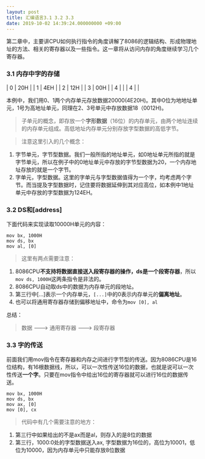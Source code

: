 ```yaml
---
layout: post
title: 汇编语言3.1 3.2 3.3
date: 2019-10-02 14:39:24.000000000 +09:00
---
```

第二章中，主要讲CPU如何执行指令的角度讲解了8086的逻辑结构、形成物理地址的方法、相关的寄存器以及一些指令。这一章将从访问内存的角度继续学习几个寄存器。

### 3.1 内存中字的存储

| 0 | 20H |
| 1 | 4EH |
| 2 | 12H |
| 3 | 00H |
| 4 |     |
| 4 |     |

本例中，我们用0、1两个内存单元存放数据20000(4E20H)。其中0位为地地址单元，1号为高地址单元，同理在2、3号单元中存放数据18（0012H)。

> 子单元的概念，即存放一个**字形数据**（16位）的内存单元，由两个地址连续的内存单元组成。高低地址内存单元分别存放字型数据的高低字节。

> 注意这里引入的几个概念：

1. 字节单元，字节型数据。我们一般所指的地址单元，如0地址单元所指的就是字节单元，所以在例子中的0地址单元中存放的字节型数据为20，一个内存地址存放的就是一个字节。
2. 字单元，字型数据。这里的字单元与字型数据值得为一个字，均考虑两个字节。而当提及字型数据时，记住要将数据延伸到其对应高位，如本例中1地址单元中存放的字型数据为124EH。

### 3.2 DS和[address]

下面代码来实现读取10000H单元的内容：

```assembly
mov bx, 1000H
mov ds, bx
mov al, [0]
```

> 这里有两点需要注意：

1. 8086CPU**不支持将数据直接送入段寄存器的操作，ds是一个段寄存器**，所以```mov ds, 1000H```这两条指令是非法的。
2. 8086CPU自动取ds中的数据为内存单元的段地址。
3. 第三行中[...]表示一个内存单元，```[...]```中的0表示内存单元的**偏离地址**。
4. 也可以将通用寄存器存储到偏移地址中，命令为```mov [0], al```

总结：

> 数据 ---> 通用寄存器 ---> 段寄存器

### 3.3 字的传送

前面我们用mov指令在寄存器和内存之间进行字节型的传送。因为8086CPU是16位结构，有16根数据线，所以，可以一次性传送16位的数据，也就是说可以一次性传送**一个字**。只要在mov指令中给出16位的寄存器就可以进行16位的数据传送。

```assembly
mov bx, 1000H
mov ds, bx
mov ax, [0]
mov [0], cx
```

> 代码中有几个需要注意的地方：

1. 第三行中如果给出的不是ax而是al，则存入的是8位的数据
2. 第三行，1000:0处的字型数据送入ax, 字型数据为16位的，高位为10001，低位为10000，因为内存单元中只能存放8位数据
